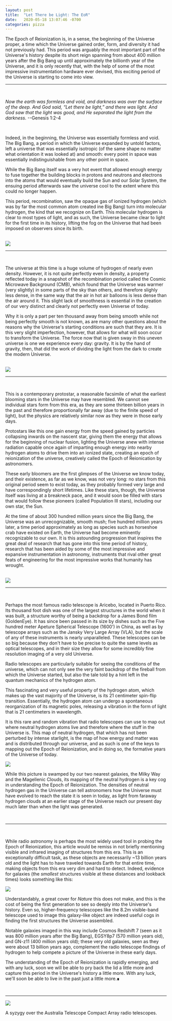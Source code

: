 ```yaml
---
layout: post
title:  "Let There be Light: The EoR"
date:   2020-05-18 13:07:46 -0700
categories: pizza
---
```



The Epoch of Reionization is, in a sense, the beginning of the Universe proper,
a time which the Universe gained order, form, and diversity it had not
previously had. This period was arguably the most important part of the Universe's
history despite its short reign spanning from about 400 million years after the
Big Bang up until approximately the billionth year of the Universe, and it is
only recently that, with the help of some of the most impressive instrumentation
hardware ever devised, this exciting period of the Universe is starting to come
into view.

---

<br/>

*Now the earth was formless and void, and darkness was over the surface of the deep.*
*And God said, “Let there be light,” and there was light.*
*And God saw that the light was good, and He separated the light from the darkness.*
--Genesis 1:2-4

<br/>

Indeed, in the beginning, the Universe was essentially formless and void. The Big
Bang, a period in which the Universe expanded by untold factors, left a universe
that was essentially isotropic (of the same shape no matter what orientation it
was looked at) and smooth: every point in space was essentially
indistinguishable from any other point in space.

While the Big Bang itself was a very hot event that allowed enough energy to
fuse together the building blocks in protons and neutrons and electrons into the
atoms that would eventually build the Sun and our Solar System, the ensuing
period afterwards saw the universe cool to the extent where this could no longer
happen.

This period, recombination, saw the opaque gas of ionized hydrogen (which was by
far the most common atom created ine Big Bang) turn into molecular hydrogen, the
kind that we recognize on Earth. This molecular hydrogen is clear to most types
of light, and as such, the Universe became clear to light for the first time
in its history, lifting the fog on the Universe that had been imposed on
observers since its birth.

<br/>

<img src="{{ site.baseurl }}/assets/wmap.jpg">

---

<br/>

The universe at this time is a huge volume of hydrogen of nearly even density.
However, it is not quite perfectly even in density, a property reflected today
in a snapshot of the recombination period called the Cosmic Microwave Background
(CMB), which found that the Universe was warmer (very slightly) in some parts of
the sky than others, and therefore slighly less dense, in the same way that the
air in hot air balloons is less dense than the air around it. This slight lack
of smoothness is essential in the creation of our very distinct and clearly not
perfectly even Universe of today.

Why it is only a part per ten thousand away from being smooth while not being
perfectly smooth is not known, as are many other questions about the reasons why
the Universe's starting conditions are such that they are. It is this very
slight imperfection, however, that allows for what will soon occur to transform
the Universe. The force now that is given sway in this uneven universe is one we
experience every day: gravity. It is by the hand of gravity, then, that did the
work of dividing the light from the dark to create the modern Universe.

<br/>

<img src="{{ site.baseurl }}/assets/hh24.jpg">

---
<br/>

This is a contemporary protostar, a reasonable facsimile of what the earliest
blooming stars in the Universe may have resembled. We cannot see individual
stars form from this era, as they are some thirteen billion years in the past
and therefore proportionally far away (due to the finite speed of light), but
the physics are relatively similar now as they were in those early days.

Protostars like this one gain energy from the speed gained by particles
collapsing inwards on the nascent star, giving them the energy that allows for
the beginning of nuclear fusion, lighting the Universe anew with intense
radiation capable once again of imparting enough energy into nearby hydrogen
atoms to drive them into an ionized state, creating an epoch of reionization of
the universe, creatively called the Epoch of Reionication by astronomers.

These early bloomers are the first glimpses of the Universe we know today, and
their existence, as far as we know, was not very long: no stars from this
original period seem to exist today, as they probably formed very large and have
correspondingly short lifetimes. Like these stars, though, the Universe itself
was living at a breakneck pace, and it would soon be filled with stars that
would follow these pioneers (called Population III stars), including our own
star, the Sun.

At the time of about 300 hundred million years since the Big Bang, the Universe
was an unrecognizable, smooth mush; five hundred million years later,
a time period approximately as long as species such as horseshoe crab have
existed on Earth, the Universe had become eminently recognizable to our own. It
is this astounding progression that inspires the great deal of research that has
gone into this time period of history, research that has been aided by some of
the most impressive and expansive instrumentation in astronomy, instruments that
rival other great feats of engineering for the most impressive works that
humanity has wrought.

<br/>

<img src="{{ site.baseurl }}/assets/arecibo.jpg">

---

<br/>

Perhaps the most famous radio telescope is Aricebo, located in Puerto Rico. Its
thousand foot dish was one of the largest structures in the world when it was
built, a structure worthy of being a backdrop for a James Bond film (GoldenEye).
It has since been passed in its size by dishes such as the Five hundred meter
Apeture Spherical Telescope (1600') in China, as well as by telescope arrays
such as the Jansky Very Large Array (VLA), but the scale of any of these
instruments is nearly unparalleled. These telescopes can be so big because they
don't have to be precise to quite the same levels as optical telescopes, and in
their size they allow for some incredibly fine resolution imaging of a very old
Universe.

Radio telescopes are particularly suitable for seeing the conditions of the
universe, which can not only see the very faint backdrop of the fireball from
which the Universe started, but also the tale told by a hint left in the quantum
mechanics of the hydrogen atom.

This fascinating and very useful property of the hydrogen atom, which makes up
the vast majority of the Universe, is its 21 centimeter spin-flip transition.
Essentially, the hydrogen atom can undergo a spontaneous reorganization of its
magnetic poles, releasing a vibration in the form of light that is 21
centimeters in wavelength.

It is this rare and random vibration that radio telescopes can use to map out
where neutral hydrogen atoms live and therefore where the stuff in the Universe
is. This map of neutral hydrogen, that which has not been perturbed by intense
starlight, is the map of how energy and matter was and is distributed through
our universe, and as such is one of the keys to mapping out the Epoch of
Reionization, and in doing so, the formative years of the Universe of today.

<img src="{{ site.baseurl }}/assets/h21.jpg">

While this picture is swamped by our two nearest galaxies, the Milky Way and
the Magellenic Clouds, its mapping of the neutral hydrogen is a key cog in
understanding the Epoch of Reionization. The densities of neutral hydrogen gas
in the Universe can tell astronomers how the Universe must have evolved to reach
the state it is seen in today, as light from faraway hydrogen clouds at an
earlier stage of the Universe reach our present day much later than when the
light was generated.

<br/>

---

<br/>

While radio astronomy is perhaps the most widely used tool in probing the Epoch
of Reionization, this article would be remiss in not briefly mentioning visible
and infrared imaging of structures from this era. This is an exceptionally
difficult task, as these objects are necessarily ~13 billion years old and the
light has to have traveled towards Earth for that entire time, making objects
from this era very dim and hard to detect. Indeed, evidence for galaxies (the
*smallest* structures visible at these distances and lookback times) looks
something like this:

<img src="{{ site.baseurl }}/assets/z10_vlt.jpg">

Understandably, a great cover for *Nature* this does not make, and this is the
cost of being the first generation to see so deeply into the Universe's history.
Even so, higher-frequency telescopes like the 8.2m visible-band telescope used
to image this galaxy-like object are indeed useful cogs in finding the first
structures the Universe assembled.

Notable galaxies imaged in this way include Cosmos Redshift 7 (seen as it was
800 million years after the Big Bang), EGSY8p7 (570 million years old),
and GN-z11 (400 million years old); these very old galaxies, seen as they were
about 13 billion years ago, complement the radio telescope findings of hydrogen
to help compete a picture of the Universe in these early days.

The understanding of the Epoch of Reionization is rapidly emerging, and with any
luck, soon we will be able to pry back the lid a little more and capture this
period in the Universe's history a little more. With any luck, we'll soon be
able to live in the past just a little more.∎

<br/>

---

<img src="{{ site.baseurl }}/assets/atca.jpg">

A syzygy over the Australia Telescope Compact Array radio telescopes.

